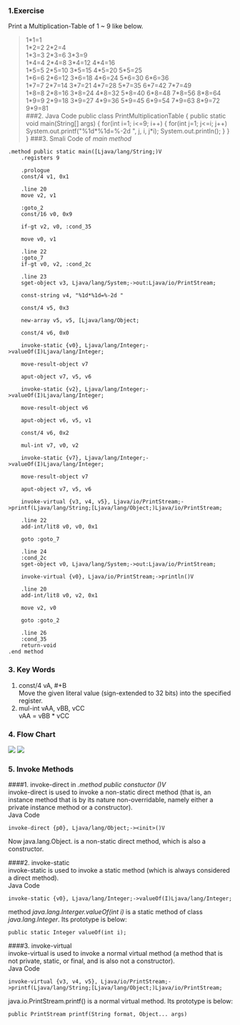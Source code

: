 ### 1.Exercise
Print a Multiplication-Table of 1 ~ 9 like below.
>1\*1=1    
1\*2=2  2\*2=4    
1\*3=3  2\*3=6  3\*3=9    
1\*4=4  2\*4=8  3\*4=12 4\*4=16   
1\*5=5  2\*5=10 3\*5=15 4\*5=20 5\*5=25   
1\*6=6  2\*6=12 3\*6=18 4\*6=24 5\*6=30 6\*6=36   
1\*7=7  2\*7=14 3\*7=21 4\*7=28 5\*7=35 6\*7=42 7\*7=49   
1\*8=8  2\*8=16 3\*8=24 4\*8=32 5\*8=40 6\*8=48 7\*8=56 8\*8=64   
1\*9=9  2\*9=18 3\*9=27 4\*9=36 5\*9=45 6\*9=54 7\*9=63 8\*9=72 9\*9=81   
###2. Java Code
	public class PrintMultiplicationTable
	{
		public static void main(String[] args)
		{
		for(int i=1; i<=9; i++)
		{
			for(int j=1; j<=i; j++)
				System.out.printf("%1d*%1d=%-2d ", j, i, j*i);
			System.out.println();
		}
		}
	}
###3. Smali Code of *main method*

	.method public static main([Ljava/lang/String;)V
		.registers 9

		.prologue
		const/4 v1, 0x1

		.line 20
		move v2, v1

		:goto_2
		const/16 v0, 0x9

		if-gt v2, v0, :cond_35

		move v0, v1

		.line 22
		:goto_7
		if-gt v0, v2, :cond_2c

		.line 23
		sget-object v3, Ljava/lang/System;->out:Ljava/io/PrintStream;

		const-string v4, "%1d*%1d=%-2d "

		const/4 v5, 0x3

		new-array v5, v5, [Ljava/lang/Object;

		const/4 v6, 0x0

		invoke-static {v0}, Ljava/lang/Integer;->valueOf(I)Ljava/lang/Integer;

		move-result-object v7

		aput-object v7, v5, v6

		invoke-static {v2}, Ljava/lang/Integer;->valueOf(I)Ljava/lang/Integer;

		move-result-object v6

		aput-object v6, v5, v1

		const/4 v6, 0x2

		mul-int v7, v0, v2

		invoke-static {v7}, Ljava/lang/Integer;->valueOf(I)Ljava/lang/Integer;

		move-result-object v7

		aput-object v7, v5, v6

		invoke-virtual {v3, v4, v5}, Ljava/io/PrintStream;->printf(Ljava/lang/String;[Ljava/lang/Object;)Ljava/io/PrintStream;

		.line 22
		add-int/lit8 v0, v0, 0x1

		goto :goto_7

		.line 24
		:cond_2c
		sget-object v0, Ljava/lang/System;->out:Ljava/io/PrintStream;

		invoke-virtual {v0}, Ljava/io/PrintStream;->println()V

		.line 20
		add-int/lit8 v0, v2, 0x1

		move v2, v0

		goto :goto_2

		.line 26
		:cond_35
		return-void
	.end method
### 3. Key Words
1. const/4 vA, #+B  
Move the given literal value (sign-extended to 32 bits) into the specified register.
2. mul-int vAA, vBB, vCC  
vAA = vBB * vCC

### 4. Flow Chart
![](https://raw.githubusercontent.com/Jasper-Li/Reverse/master/java2smali/Document/sources/s3-3-flowchart.jpg)
![](./sources/s3-3-flowchart.jpg)

### 5. Invoke Methods 
####1. invoke-direct in *.method public constuctor <init>()V*  
invoke-direct is used to invoke a non-static direct method (that is, an instance method that is by its nature non-overridable, namely either a private instance method or a constructor).  
Java Code

    invoke-direct {p0}, Ljava/lang/Object;-><init>()V

Now java.lang.Object.<init> is a non-static direct method, which is also a constructor.

####2. invoke-static   
invoke-static is used to invoke a static method (which is always considered a direct method).  
Java Code

    invoke-static {v0}, Ljava/lang/Integer;->valueOf(I)Ljava/lang/Integer;
method *java.lang.Interger.valueOf(int i)* is a static method of class *java.lang.Integer*. Its prototype is below:

	public static Integer valueOf(int i);

####3. invoke-virtual  
invoke-virtual is used to invoke a normal virtual method (a method that is not private, static, or final, and is also not a constructor).  
Java Code

	invoke-virtual {v3, v4, v5}, Ljava/io/PrintStream;->printf(Ljava/lang/String;[Ljava/lang/Object;)Ljava/io/PrintStream;

java.io.PrintStream.printf() is a normal virtual method. Its prototype is below:

	public PrintStream printf(String format, Object... args)


